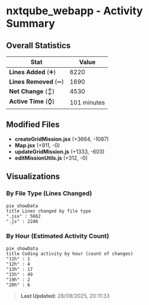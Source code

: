 # nxtqube_webapp - Activity Summary 

## Overall Statistics

| Stat                   | Value                                                             |
| ---------------------- | ----------------------------------------------------------------- |
| **Lines Added** (➕)   | 6220                                          |
| **Lines Removed** (➖) | 1690                                        |
| **Net Change** (↕)    | 4530                |
| **Active Time** (⌚)   | 101 minutes |


## Modified Files
- **createGridMission.jsx** (+3664, -1087)
- **Map.jsx** (+911, -0)
- **updateGridMission.js** (+1333, -603)
- **editMissionUtils.js** (+312, -0)

## Visualizations

### By File Type (Lines Changed)

```mermaid
pie showData
title Lines changed by file type
".jsx" : 5662
".js" : 2248
```

### By Hour (Estimated Activity Count)

```mermaid
pie showData
title Coding activity by hour (count of changes)
"11h" : 1
"12h" : 4
"13h" : 17
"15h" : 49
"19h" : 2
"20h" : 6
```


> **Last Updated:** 28/09/2025, 20:11:33